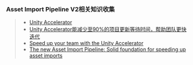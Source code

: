 ### Asset Import Pipeline V2相关知识收集

>* [Unity Accelerator](https://docs.unity3d.com/2019.3/Documentation/Manual/UnityAccelerator.html#UsingWithAssetPipeline)  
>* [Unity Accelerator能减少至90%的项目更新等待时间，帮助团队更快迭代](https://connect.unity.com/p/shi-yong-unity-acceleratorjia-kuai-tuan-dui-he-zuo)   
>* [Speed up your team with the Unity Accelerator](https://blogs.unity3d.com/2019/09/11/speed-up-your-team-with-the-unity-accelerator/)  
>* [The new Asset Import Pipeline: Solid foundation for speeding up asset imports](https://blogs.unity3d.com/2019/10/31/the-new-asset-import-pipeline-solid-foundation-for-speeding-up-asset-imports/)  
  